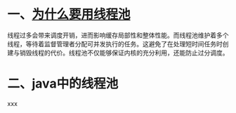# 一、[为什么要用线程池](https://zh.wikipedia.org/wiki/%E7%BA%BF%E7%A8%8B%E6%B1%A0 "悬停显示")
线程过多会带来调度开销，进而影响缓存局部性和整体性能。而线程池维护着多个线程，等待着监督管理者分配可并发执行的任务。这避免了在处理短时间任务时创建与销毁线程的代价。线程池不仅能够保证内核的充分利用，还能防止过分调度。
# 二、java中的线程池
xxx
